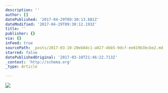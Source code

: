 ```yaml
---
description: ''
author: []
datePublished: '2017-04-29T09:30:13.881Z'
dateModified: '2017-04-29T09:30:12.193Z'
title: ''
publisher: {}
via: {}
inFeed: true
sourcePath: _posts/2017-03-10-20eb84c1-a027-4bb5-9dcf-ee619b3bcbe2.md
starred: false
datePublishedOriginal: '2017-03-10T21:46:22.713Z'
_context: 'http://schema.org'
_type: Article

---
```

![](https://the-grid-user-content.s3-us-west-2.amazonaws.com/c5031503-7ab0-44be-8fb1-97c3e5b8e9be.jpg)